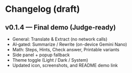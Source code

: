 # Changelog (draft)
## v0.1.4 — Final demo (Judge‑ready)
- General: Translate & Extract (no network calls)
- AI‑gated: Summarize / Rewrite (on-device Gemini Nano)
- Math: Steps, Hints, Check answer, Printable variants
- Side panel + popup fallback
- Theme toggle (Light / Dark / System)
- Updated icon, screenshots, and README demo link
